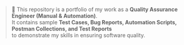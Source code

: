 > 🎯 This repository is a portfolio of my work as a **Quality Assurance Engineer (Manual & Automation)**.  
It contains sample **Test Cases, Bug Reports, Automation Scripts, Postman Collections, and Test Reports**  
to demonstrate my skills in ensuring software quality.
